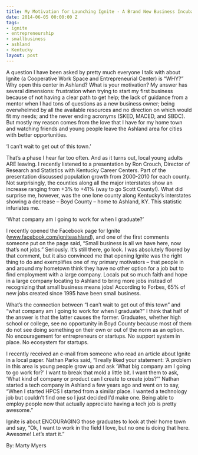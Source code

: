 ```yaml
---
title: My Motivation for Launching Ignite - A Brand New Business Incubator in Ashland, KY
date: 2014-06-05 00:00:00 Z
tags:
- ignite
- entrepreneurship
- smallbusiness
- ashland
- Kentucky
layout: post
---
```

 
<p>A question I have been asked by pretty much everyone I talk with about Ignite (a Cooperative Work Space and Entrepreneurial Center) is “WHY?” Why open this center in Ashland? What is your motivation? My answer has several dimensions: frustration when trying to start my first business because of not having a clear path to get help; the lack of guidance from a mentor when I had tons of questions as a new business owner; being overwhelmed by all the available resources and no direction on which would fit my needs; and the never ending acronyms (SKED, MACED, and SBDC). But mostly my reason comes from the love that I have for my home town and watching friends and young people leave the Ashland area for cities with better opportunities.</p>
<p>‘I can’t wait to get out of this town.’</p>
<p>That’s a phase I hear far too often. And as it turns out, local young adults ARE leaving. I recently listened to a presentation by Ron Crouch, Director of Research and Statistics with Kentucky Career Centers. Part of the presentation discussed population growth from 2000-2010 for each county. Not surprisingly, the counties along all the major interstates show an increase ranging from +3% to +41% (way to go Scott County!). What did surprise me, however, was the one lone county along Kentucky’s interstates showing a decrease – Boyd County – home to Ashland, KY. This statistic infuriates me.</p>
<p>‘What company am I going to work for when I graduate?’</p>
<p>I recently opened the Facebook page for Ignite (<a href="http://www.facebook.com/igniteashland" target="_blank">www.facebook.com/igniteashland</a>), and one of the first comments someone put on the page said, “Small business is all we have here, now that’s not jobs.” Seriously. It’s still there, go look. I was absolutely floored by that comment, but it also convinced me that opening Ignite was the right thing to do and exemplifies one of my primary motivators – that people in and around my hometown think they have no other option for a job but to find employment with a large company. Locals put so much faith and hope in a large company locating to Ashland to bring more jobs instead of recognizing that small business means jobs! According to Forbes, 65% of new jobs created since 1995 have been small business.</p>
<p>What’s the connection between “I can’t wait to get out of this town” and “what company am I going to work for when I graduate?” I think that half of the answer is that the latter causes the former. Graduates, whether high school or college, see no opportunity in Boyd County because most of them do not see doing something on their own or out of the norm as an option. No encouragement for entrepreneurs or startups. No support system in place. No ecosystem for startups.</p>
<p>I recently received an e-mail from someone who read an article about Ignite in a local paper. Nathan Parks said, “I really liked your statement: ‘A problem in this area is young people grow up and ask ‘What big company am I going to go work for?’ I want to break that mold a little bit. I want them to ask, ‘What kind of company or product can I create to create jobs?’”  Nathan started a tech company in Ashland a few years ago and went on to say, “When I started HPCS I started from a similar place. I wanted a technology job but couldn’t find one so I just decided I’d make one. Being able to employ people now that actually appreciate having a tech job is pretty awesome.”</p>
<p>Ignite is about ENCOURAGING those graduates to look at their home town and say, “Ok, I want to work in the field I love, but no one is doing that here. Awesome! Let’s start it.” </p>
<p>By: Marty Myers</p>
